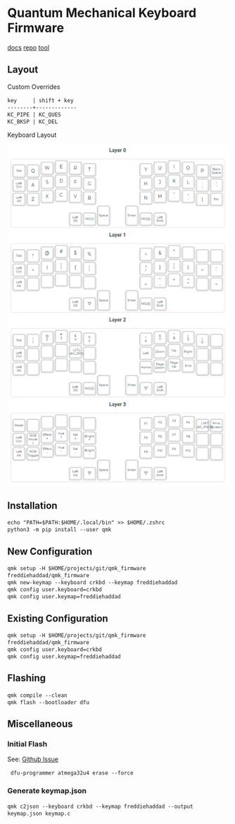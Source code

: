 # Quantum Mechanical Keyboard Firmware

[docs](https://docs.qmk.fm)
[repo](https://github.com/qmk/qmk_firmware)
[tool](https://config.qmk.fm/#/crkbd/rev1/LAYOUT_split_3x6_3)

## Layout

Custom Overrides

```text
key     | shift + key
--------+-------------
KC_PIPE | KC_QUES
KC_BKSP | KC_DEL
```

Keyboard Layout

![layout](./images/layout.png)

## Installation

```text
echo "PATH=$PATH:$HOME/.local/bin" >> $HOME/.zshrc
python3 -m pip install --user qmk
```

## New Configuration

```text
qmk setup -H $HOME/projects/git/qmk_firmware freddiehaddad/qmk_firmware
qmk new-keymap --keyboard crkbd --keymap freddiehaddad
qmk config user.keyboard=crkbd
qmk config user.keymap=freddiehaddad
```

## Existing Configuration

```text
qmk setup -H $HOME/projects/git/qmk_firmware freddiehaddad/qmk_firmware
qmk config user.keyboard=crkbd
qmk config user.keymap=freddiehaddad
```

## Flashing

```text
qmk compile --clean
qmk flash --bootloader dfu
```

## Miscellaneous

### Initial Flash

See: [Github Issue](https://github.com/qmk/qmk_firmware/issues/22050#issuecomment-1722308968)

```text
 dfu-programmer atmega32u4 erase --force
```

### Generate keymap.json

```text
qmk c2json --keyboard crkbd --keymap freddiehaddad --output keymap.json keymap.c
```

